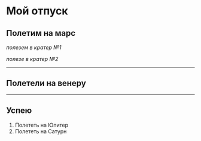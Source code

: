 # Мой отпуск

## Полетим на марс
*полезем в кратер №1*

*полезе в кратер №2*


____

## Полетели на венеру

____

## Успею 
1. Полететь на Юпитер
2. Полететь на Сатурн

